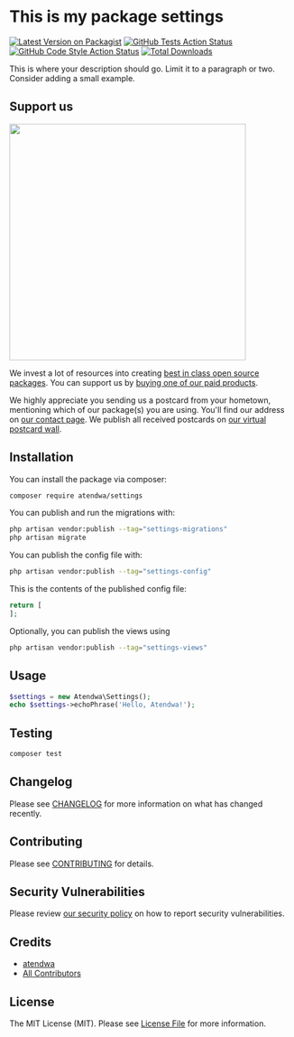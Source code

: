 # This is my package settings

[![Latest Version on Packagist](https://img.shields.io/packagist/v/atendwa/settings.svg?style=flat-square)](https://packagist.org/packages/atendwa/settings)
[![GitHub Tests Action Status](https://img.shields.io/github/actions/workflow/status/atendwa/settings/run-tests.yml?branch=main&label=tests&style=flat-square)](https://github.com/atendwa/settings/actions?query=workflow%3Arun-tests+branch%3Amain)
[![GitHub Code Style Action Status](https://img.shields.io/github/actions/workflow/status/atendwa/settings/fix-php-code-style-issues.yml?branch=main&label=code%20style&style=flat-square)](https://github.com/atendwa/settings/actions?query=workflow%3A"Fix+PHP+code+style+issues"+branch%3Amain)
[![Total Downloads](https://img.shields.io/packagist/dt/atendwa/settings.svg?style=flat-square)](https://packagist.org/packages/atendwa/settings)

This is where your description should go. Limit it to a paragraph or two. Consider adding a small example.

## Support us

[<img src="https://github-ads.s3.eu-central-1.amazonaws.com/settings.jpg?t=1" width="419px" />](https://spatie.be/github-ad-click/settings)

We invest a lot of resources into creating [best in class open source packages](https://spatie.be/open-source). You can support us by [buying one of our paid products](https://spatie.be/open-source/support-us).

We highly appreciate you sending us a postcard from your hometown, mentioning which of our package(s) you are using. You'll find our address on [our contact page](https://spatie.be/about-us). We publish all received postcards on [our virtual postcard wall](https://spatie.be/open-source/postcards).

## Installation

You can install the package via composer:

```bash
composer require atendwa/settings
```

You can publish and run the migrations with:

```bash
php artisan vendor:publish --tag="settings-migrations"
php artisan migrate
```

You can publish the config file with:

```bash
php artisan vendor:publish --tag="settings-config"
```

This is the contents of the published config file:

```php
return [
];
```

Optionally, you can publish the views using

```bash
php artisan vendor:publish --tag="settings-views"
```

## Usage

```php
$settings = new Atendwa\Settings();
echo $settings->echoPhrase('Hello, Atendwa!');
```

## Testing

```bash
composer test
```

## Changelog

Please see [CHANGELOG](CHANGELOG.md) for more information on what has changed recently.

## Contributing

Please see [CONTRIBUTING](CONTRIBUTING.md) for details.

## Security Vulnerabilities

Please review [our security policy](../../security/policy) on how to report security vulnerabilities.

## Credits

- [atendwa](https://github.com/atendwa)
- [All Contributors](../../contributors)

## License

The MIT License (MIT). Please see [License File](LICENSE.md) for more information.
